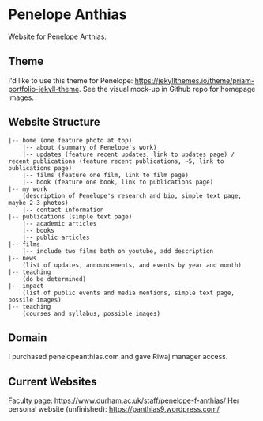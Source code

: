 # Penelope Anthias

Website for Penelope Anthias.

## Theme
I'd like to use this theme for Penelope: https://jekyllthemes.io/theme/priam-portfolio-jekyll-theme. See the visual mock-up in Github repo for homepage images.

## Website Structure

```
|-- home (one feature photo at top)
    |-- about (summary of Penelope's work)
    |-- updates (feature recent updates, link to updates page) / recent publications (feature recent publications, ~5, link to publications page)
    |-- films (feature one film, link to film page)
    |-- book (feature one book, link to publications page)
|-- my work    
    (description of Penelope's research and bio, simple text page, maybe 2-3 photos)
    |-- contact information
|-- publications (simple text page)
    |-- academic articles
    |-- books
    |-- public articles
|-- films
    |-- include two films both on youtube, add description
|-- news 
    (list of updates, announcements, and events by year and month)
|-- teaching 
    (do be determined)
|-- impact 
    (list of public events and media mentions, simple text page, possile images)
|-- teaching 
    (courses and syllabus, possible images)
```

## Domain

I purchased penelopeanthias.com and gave Riwaj manager access.

## Current Websites

Faculty page: https://www.durham.ac.uk/staff/penelope-f-anthias/
Her personal website (unfinished): https://panthias9.wordpress.com/
